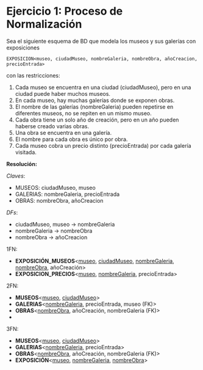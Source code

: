 # Ejercicio 1: Proceso de Normalización

Sea el siguiente esquema de BD que modela los museos y sus galerías con exposiciones

```
EXPOSICION<museo, ciudadMuseo, nombreGaleria, nombreObra, añoCreacion, precioEntrada>
```

con las restricciones:

1. Cada museo se encuentra en una ciudad (ciudadMuseo), pero en una ciudad puede haber muchos museos.
2. En cada museo, hay muchas galerías donde se exponen obras.
3. El nombre de las galerías (nombreGaleria) pueden repetirse en diferentes museos, no se repiten en un mismo museo.
4. Cada obra tiene un solo año de creación, pero en un año pueden haberse creado varias obras.
5. Una obra se encuentra en una galería.
6. El nombre para cada obra es único por obra.
7. Cada museo cobra un precio distinto (precioEntrada) por cada galería visitada.



**Resolución:**

*Claves*:
- MUSEOS: ciudadMuseo, museo
- GALERIAS: nombreGaleria, precioEntrada
- OBRAS: nombreObra, añoCreacion

*DFs*:
- ciudadMuseo, museo -> nombreGaleria
- nombreGaleria -> nombreObra
- nombreObra -> añoCreacion

1FN:
- **EXPOSICIÓN_MUSEOS**<<u>museo</u>, <u>ciudadMuseo</u>, <u>nombreGaleria</u>, <u>nombreObra</u>, añoCreación>
- **EXPOSICION_PRECIOS**<<u>museo</u>, <u>nombreGaleria</u>, precioEntrada>

2FN:
- **MUSEOS**<<u>museo</u>, <u>ciudadMuseo</u>>
- **GALERIAS**<<u>nombreGaleria</u>, precioEntrada, museo (FK)>
- **OBRAS**<<u>nombreObra</u>, añoCreación, nombreGaleria (FK)>
- 
3FN:
- **MUSEOS**<<u>museo</u>, <u>ciudadMuseo</u>>
- **GALERIAS**<<u>nombreGaleria</u>, precioEntrada>
- **OBRAS**<<u>nombreObra</u>, añoCreación, nombreGaleria (FK)>
- **EXPOSICIÓN**<<u>museo</u>, <u>nombreGaleria</u>, <u>nombreObra</u>>